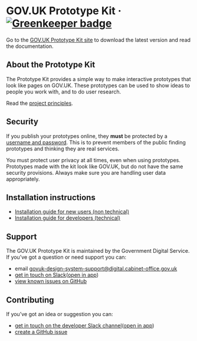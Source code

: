 # GOV.UK Prototype Kit · [![Greenkeeper badge](https://badges.greenkeeper.io/alphagov/govuk-prototype-kit.svg)](https://greenkeeper.io/)

Go to the [GOV.UK Prototype Kit site](https://govuk-prototype-kit.herokuapp.com/docs) to download the latest version and read the documentation.

## About the Prototype Kit

The Prototype Kit provides a simple way to make interactive prototypes that look like pages on GOV.UK. These prototypes can be used to show ideas to people you work with, and to do user research.

Read the [project principles](https://govuk-prototype-kit.herokuapp.com/docs/principles).

## Security

If you publish your prototypes online, they **must** be protected by a [username and password](https://govuk-prototype-kit.herokuapp.com/docs/publishing-on-heroku). This is to prevent members of the public finding prototypes and thinking they are real services.

You must protect user privacy at all times, even when using prototypes. Prototypes made with the kit look like GOV.UK, but do not have the same security provisions. Always make sure you are handling user data appropriately.

## Installation instructions

- [Installation guide for new users (non technical)](https://govuk-prototype-kit.herokuapp.com/docs/install/introduction)
- [Installation guide for developers (technical)](https://govuk-prototype-kit.herokuapp.com/docs/install/developer-install-instructions)

## Support

The GOV.UK Prototype Kit is maintained by the Government Digital Service. If you’ve got a question or need support you can:

* email [govuk-design-system-support@digital.cabinet-office.gov.uk](mailto:govuk-design-system-support@digital.cabinet-office.gov.uk)
* [get in touch on Slack](https://ukgovernmentdigital.slack.com/messages/prototype-kit)([open in app](slack://channel?team=T04V6EBTR&amp;id=C0647LW4R))
* [view known issues on GitHub](https://github.com/alphagov/govuk-prototype-kit/issues)

## Contributing

If you’ve got an idea or suggestion you can:

* [get in touch on the developer Slack channel](https://ukgovernmentdigital.slack.com/messages/prototype-kit-dev)([open in app](slack://channel?team=T04V6EBTR&amp;id=C0E1063DW))
* [create a GitHub issue](https://github.com/alphagov/govuk-prototype-kit/issues)
